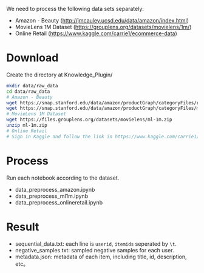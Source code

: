 We need to process the following data sets separately:

+ Amazon - Beauty (http://jmcauley.ucsd.edu/data/amazon/index.html)
+ MovieLens 1M Dataset (https://grouplens.org/datasets/movielens/1m/)
+ Online Retail (https://www.kaggle.com/carrie1/ecommerce-data)

# Download
Create the directory at Knowledge_Plugin/
```bash
mkdir data/raw_data
cd data/raw_data
# Amazon - Beauty
wget https://snap.stanford.edu/data/amazon/productGraph/categoryFiles/reviews_Beauty_5.json.gz
wget https://snap.stanford.edu/data/amazon/productGraph/categoryFiles/meta_Beauty.json.gz
# MovieLens 1M Dataset
wget https://files.grouplens.org/datasets/movielens/ml-1m.zip
unzip ml-1m.zip
# Online Retail
# Sign in Kaggle and follow the link in https://www.kaggle.com/carrie1/ecommerce-data to download the data.csv
```

# Process

Run each notebook according to the dataset.

+ data_preprocess_amazon.ipynb
+ data_preprocess_ml1m.ipynb
+ data_preprocess_onlineretail.ipynb

# Result

- sequential_data.txt: each line is `userid`, `itemids` seperated by `\t`.
- negative_samples.txt: sampled negative samples for each user.
- metadata.json: metadata of each item, including title, id, description, etc。